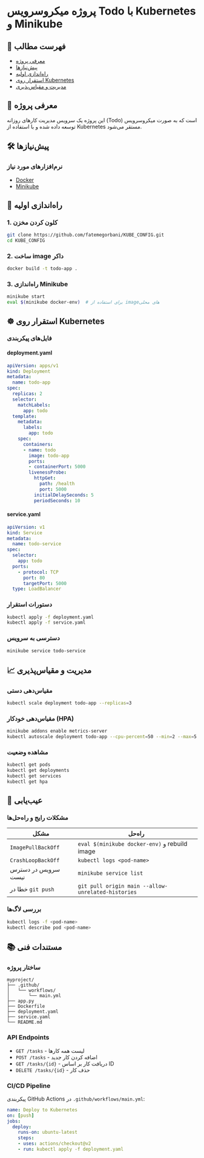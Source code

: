 # پروژه میکروسرویس Todo با Kubernetes و Minikube


## 📝 فهرست مطالب
- [معرفی پروژه](#-معرفی-پروژه)
- [پیش‌نیازها](#-پیشنیازها)
- [راه‌اندازی اولیه](#-راهاندازی-اولیه)
- [استقرار روی Kubernetes](#-استقرار-روی-kubernetes)
- [مدیریت و مقیاس‌پذیری](#-مدیریت-و-مقیاسپذیری)


## 🌟 معرفی پروژه
این پروژه یک سرویس مدیریت کارهای روزانه (Todo) است که به صورت میکروسرویس توسعه داده شده و با استفاده از Kubernetes مستقر می‌شود.

## 🛠️ پیش‌نیازها

### نرم‌افزارهای مورد نیاز
- [Docker](https://docs.docker.com/get-docker/)
- [Minikube](https://minikube.sigs.k8s.io/docs/start/)



## 🚀 راه‌اندازی اولیه

### 1. کلون کردن مخزن
```bash
git clone https://github.com/fatemegorbani/KUBE_CONFIG.git
cd KUBE_CONFIG
```

### 2. ساخت image داکر
```bash
docker build -t todo-app .
```

### 3. راه‌اندازی Minikube
```bash
minikube start
eval $(minikube docker-env)  # برای استفاده از imageهای محلی
```

## ☸️ استقرار روی Kubernetes

### فایل‌های پیکربندی

#### deployment.yaml
```yaml
apiVersion: apps/v1
kind: Deployment
metadata:
  name: todo-app
spec:
  replicas: 2
  selector:
    matchLabels:
      app: todo
  template:
    metadata:
      labels:
        app: todo
    spec:
      containers:
      - name: todo
        image: todo-app
        ports:
        - containerPort: 5000
        livenessProbe:
          httpGet:
            path: /health
            port: 5000
          initialDelaySeconds: 5
          periodSeconds: 10
```

#### service.yaml
```yaml
apiVersion: v1
kind: Service
metadata:
  name: todo-service
spec:
  selector:
    app: todo
  ports:
    - protocol: TCP
      port: 80
      targetPort: 5000
  type: LoadBalancer
```

### دستورات استقرار
```bash
kubectl apply -f deployment.yaml
kubectl apply -f service.yaml
```

### دسترسی به سرویس
```bash
minikube service todo-service
```

## 📈 مدیریت و مقیاس‌پذیری

### مقیاس‌دهی دستی
```bash
kubectl scale deployment todo-app --replicas=3
```

### مقیاس‌دهی خودکار (HPA)
```bash
minikube addons enable metrics-server
kubectl autoscale deployment todo-app --cpu-percent=50 --min=2 --max=5
```

### مشاهده وضعیت
```bash
kubectl get pods
kubectl get deployments
kubectl get services
kubectl get hpa
```

## 🚨 عیب‌یابی

### مشکلات رایج و راه‌حل‌ها

| مشکل | راه‌حل |
|------|--------|
| `ImagePullBackOff` | `eval $(minikube docker-env)` و rebuild image |
| `CrashLoopBackOff` | `kubectl logs <pod-name>` |
| سرویس در دسترس نیست | `minikube service list` |
| خطا در `git push` | `git pull origin main --allow-unrelated-histories` |

### بررسی لاگ‌ها
```bash
kubectl logs -f <pod-name>
kubectl describe pod <pod-name>
```

## 📚 مستندات فنی

### ساختار پروژه
```
myproject/
├── .github/
│   └── workflows/
│       └── main.yml
├── app.py
├── Dockerfile
├── deployment.yaml
├── service.yaml
└── README.md
```

### API Endpoints
- `GET /tasks` - لیست همه کارها
- `POST /tasks` - اضافه کردن کار جدید
- `GET /tasks/{id}` - دریافت کار بر اساس ID
- `DELETE /tasks/{id}` - حذف کار

### CI/CD Pipeline
پیکربندی GitHub Actions در `.github/workflows/main.yml`:
```yaml
name: Deploy to Kubernetes
on: [push]
jobs:
  deploy:
    runs-on: ubuntu-latest
    steps:
    - uses: actions/checkout@v2
    - run: kubectl apply -f deployment.yaml
```
